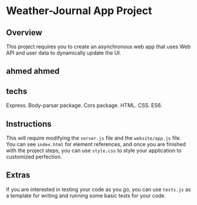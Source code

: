 # Weather-Journal App Project

## Overview
This project requires you to create an asynchronous web app that uses Web API and user data to dynamically update the UI. 

## ahmed ahmed

## techs
Express.
Body-parsar package.
Cors package.
HTML.
CSS.
ES6.

## Instructions
This will require modifying the `server.js` file and the `website/app.js` file. You can see `index.html` for element references, and once you are finished with the project steps, you can use `style.css` to style your application to customized perfection.

## Extras
If you are interested in testing your code as you go, you can use `tests.js` as a template for writing and running some basic tests for your code.
